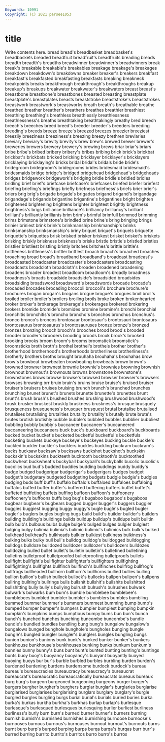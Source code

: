 ```yaml
---
Keywords: 10991
Copyright: (C) 2021 parsee1053
---
```


# title

Write contents here.
bread bread's breadbasket breadbasket's breadbaskets breaded breadfruit breadfruit's breadfruits breading
breads breadth breadth's breadths breadwinner breadwinner's breadwinners break break's breakable
breakable's breakables breakage breakage's breakages breakdown breakdown's breakdowns breaker breaker's
breakers breakfast breakfast's breakfasted breakfasting breakfasts breaking breakneck breakpoints breaks
breakthrough breakthrough's breakthroughs breakup breakup's breakups breakwater breakwater's breakwaters breast
breast's breastbone breastbone's breastbones breasted breasting breastplate breastplate's breastplates breasts
breaststroke breaststroke's breaststrokes breastwork breastwork's breastworks breath breath's breathable breathe
breathed breather breather's breathers breathes breathier breathiest breathing breathing's breathless
breathlessly breathlessness breathlessness's breaths breathtaking breathtakingly breathy bred breech breech's
breeches breed breed's breeder breeder's breeders breeding breeding's breeds breeze
breeze's breezed breezes breezier breeziest breezily breeziness breeziness's breezing breezy
brethren breviaries breviary breviary's brevity brevity's brew brew's brewed brewer
brewer's breweries brewers brewery brewery's brewing brews briar briar's briars
bribe bribe's bribed bribery bribery's bribes bribing brick brick's brickbat
brickbat's brickbats bricked bricking bricklayer bricklayer's bricklayers bricklaying bricklaying's bricks
bridal bridal's bridals bride bride's bridegroom bridegroom's bridegrooms brides bridesmaid
bridesmaid's bridesmaids bridge bridge's bridged bridgehead bridgehead's bridgeheads bridges bridgework
bridgework's bridging bridle bridle's bridled bridles bridling brief brief's briefcase
briefcase's briefcases briefed briefer briefest briefing briefing's briefings briefly briefness
briefness's briefs brier brier's briers brig brig's brigade brigade's brigades
brigand brigand's brigandage brigandage's brigands brigantine brigantine's brigantines bright brighten
brightened brightening brightens brighter brightest brightly brightness brightness's brigs brilliance
brilliance's brilliancy brilliancy's brilliant brilliant's brilliantly brilliants brim brim's brimful
brimfull brimmed brimming brims brimstone brimstone's brindled brine brine's bring
bringing brings brinier briniest brink brink's brinkmanship brinkmanship's brinks brinksmanship
brinksmanship's briny briquet briquet's briquets briquette briquette's briquettes brisk brisked
brisker briskest brisket brisket's briskets brisking briskly briskness briskness's brisks
bristle bristle's bristled bristles bristlier bristliest bristling bristly britches britches's
brittle brittle's brittleness brittleness's brittler brittlest broach broach's broached broaches
broaching broad broad's broadband broadband's broadcast broadcast's broadcasted broadcaster broadcaster's
broadcasters broadcasting broadcasts broadcloth broadcloth's broaden broadened broadening broadens broader
broadest broadloom broadloom's broadly broadness broadness's broads broadside broadside's broadsided
broadsides broadsiding broadsword broadsword's broadswords brocade brocade's brocaded brocades brocading
broccoli broccoli's brochure brochure's brochures brogan brogan's brogans brogue brogue's
brogues broil broil's broiled broiler broiler's broilers broiling broils broke
broken brokenhearted broker broker's brokerage brokerage's brokerages brokered brokering brokers
bromide bromide's bromides bromine bromine's bronchi bronchial bronchitis bronchitis's broncho
broncho's bronchos bronchus bronchus's bronco bronco's broncos brontosaur brontosaur's brontosauri
brontosaurs brontosaurus brontosaurus's brontosauruses bronze bronze's bronzed bronzes bronzing brooch
brooch's brooches brood brood's brooded brooder brooder's brooders brooding broods
brook brook's brooked brooking brooks broom broom's brooms broomstick broomstick's
broomsticks broth broth's brothel brothel's brothels brother brother's brotherhood brotherhood's
brotherhoods brotherliness brotherliness's brotherly brothers broths brought brouhaha brouhaha's brouhahas
brow brow's browbeat browbeaten browbeating browbeats brown brown's browned browner
brownest brownie brownie's brownies browning brownish brownout brownout's brownouts browns
brownstone brownstone's brownstones brows browse browse's browsed browser browser's browsers
browses browsing brr bruin bruin's bruins bruise bruise's bruised bruiser
bruiser's bruisers bruises bruising brunch brunch's brunched brunches brunching brunet
brunet's brunets brunette brunette's brunettes brunt brunt's brush brush's brushed
brushes brushing brushwood brushwood's brusk brusker bruskest bruskly bruskness bruskness's
brusque brusquely brusqueness brusqueness's brusquer brusquest brutal brutalise brutalised brutalises
brutalising brutalities brutality brutality's brutally brute brute's brutes brutish brutishly
bubble bubble's bubbled bubbles bubblier bubbliest bubbling bubbly bubbly's buccaneer
buccaneer's buccaneered buccaneering buccaneers buck buck's buckboard buckboard's buckboards bucked
bucket bucket's bucketed bucketful bucketful's bucketfuls bucketing buckets buckeye buckeye's
buckeyes bucking buckle buckle's buckled buckler buckler's bucklers buckles buckling
buckram buckram's bucks bucksaw bucksaw's bucksaws buckshot buckshot's buckskin buckskin's
buckskins buckteeth bucktooth bucktooth's bucktoothed buckwheat buckwheat's buckyball buckyball's buckyballs
bucolic bucolic's bucolics bud bud's budded buddies budding buddings buddy
buddy's budge budged budgerigar budgerigar's budgerigars budges budget budget's budgetary
budgeted budgeting budgets budgie budgie's budgies budging buds buff buff's
buffalo buffalo's buffaloed buffaloes buffaloing buffalos buffed buffer buffer's buffered
buffering buffers buffet buffet's buffeted buffeting buffets buffing buffoon buffoon's
buffoonery buffoonery's buffoons buffs bug bug's bugaboo bugaboo's bugaboos bugbear
bugbear's bugbears bugged bugger bugger's buggers buggier buggies buggiest bugging
buggy buggy's bugle bugle's bugled bugler bugler's buglers bugles bugling
bugs build build's builder builder's builders building building's buildings builds
buildup buildup's buildups built builtin bulb bulb's bulbous bulbs bulge
bulge's bulged bulges bulgier bulgiest bulging bulgy bulimia bulimia's bulimic
bulimic's bulimics bulk bulk's bulked bulkhead bulkhead's bulkheads bulkier bulkiest
bulkiness bulkiness's bulking bulks bulky bull bull's bulldog bulldog's bulldogged
bulldogging bulldogs bulldoze bulldozed bulldozer bulldozer's bulldozers bulldozes bulldozing bulled
bullet bullet's bulletin bulletin's bulletined bulletining bulletins bulletproof bulletproofed bulletproofing
bulletproofs bullets bullfight bullfight's bullfighter bullfighter's bullfighters bullfighting bullfighting's bullfights
bullfinch bullfinch's bullfinches bullfrog bullfrog's bullfrogs bullheaded bullhorn bullhorn's bullhorns
bullied bullies bulling bullion bullion's bullish bullock bullock's bullocks bullpen
bullpen's bullpens bullring bullring's bullrings bulls bullshit bullshit's bullshits bullshitted
bullshitting bully bully's bullying bulrush bulrush's bulrushes bulwark bulwark's bulwarks
bum bum's bumble bumblebee bumblebee's bumblebees bumbled bumbler bumbler's bumblers
bumbles bumbling bummed bummer bummer's bummers bummest bumming bump bump's
bumped bumper bumper's bumpers bumpier bumpiest bumping bumpkin bumpkin's bumpkins
bumps bumptious bumpy bums bun bun's bunch bunch's bunched bunches
bunching buncombe buncombe's bundle bundle's bundled bundles bundling bung bung's
bungalow bungalow's bungalows bunged bunghole bunghole's bungholes bunging bungle bungle's
bungled bungler bungler's bunglers bungles bungling bungs bunion bunion's bunions
bunk bunk's bunked bunker bunker's bunkers bunkhouse bunkhouse's bunkhouses bunking
bunks bunkum bunkum's bunnies bunny bunny's buns bunt bunt's bunted
bunting bunting's buntings bunts buoy buoy's buoyancy buoyancy's buoyant buoyantly
buoyed buoying buoys bur bur's burble burbled burbles burbling burden
burden's burdened burdening burdens burdensome burdock burdock's bureau bureau's bureaucracies
bureaucracy bureaucracy's bureaucrat bureaucrat's bureaucratic bureaucratically bureaucrats bureaus bureaux burg
burg's burgeon burgeoned burgeoning burgeons burger burger's burgers burgher burgher's
burghers burglar burglar's burglaries burglarise burglarised burglarises burglarising burglars burglary
burglary's burgle burgled burgles burgling burgs burial burial's burials buried
buries burka burka's burkas burkha burkha's burkhas burlap burlap's burlesque
burlesque's burlesqued burlesques burlesquing burlier burliest burliness burliness's burly burn
burn's burned burner burner's burners burning burnish burnish's burnished burnishes
burnishing burnoose burnoose's burnooses burnous burnous's burnouses burnout burnout's burnouts
burns burnt burp burp's burped burping burps burqa burqa's burqas
burr burr's burred burring burrito burrito's burritos burro burro's burros
